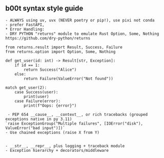 ## b00t syntax style guide


	- ALWAYS using uv, uvx (NEVER poetry or pip!), use pixi not conda
	- prefer FastAPI,
	* Error Handling:
	- DRY PYTHON "returns" module to emulate Rust Option, Some, Nothing https://github.com/dry-python/returns
```
from returns.result import Result, Success, Failure
from returns.option import Option, Some, Nothing

def get_user(id: int) -> Result[str, Exception]:
    if id == 1:
        return Success("Alice")
    else:
        return Failure(ValueError("Not found"))

match get_user(2):
    case Success(user):
        print(user)
    case Failure(error):
        print(f"Oops: {error}")
```
	 - PEP 654 __cause__, __context__, or rich tracebacks (grouped exceptions native in py 3.11)
	`raise ExceptionGroup("Multiple failures", [IOError("disk"), ValueError("bad input")])`
	- Use chained exceptions (raise X from Y)
```

```
	- __str__, __repr__, plus logging + traceback module
	- Exception hierarchy + decorators/middleware


